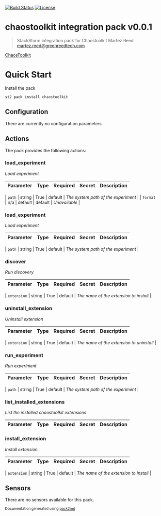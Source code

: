 [![Build Status](https://circleci.com/gh/StackStorm-Exchange/stackstorm-chaostoolkit.svg?style=shield&circle-token=:circle-token)](https://circleci.com/gh/StackStorm-Exchange/stackstorm-chaostoolkit) [![License](https://img.shields.io/badge/License-Apache%202.0-blue.svg)](https://opensource.org/licenses/Apache-2.0)

# chaostoolkit integration pack v0.0.1

> StackStorm integration pack for Chaostoolkit
Martez Reed <martez.reed@greenreedtech.com>

[ChaosToolkit](https://chaostoolkit.org/)

# <a name="QuickStart"></a> Quick Start

Install the pack

``` shell
st2 pack install chaostoolkit
```

## Configuration

There are currently no configuration parameters.

## Actions


The pack provides the following actions:

### load_experiment
_Load experiment_

| Parameter | Type | Required | Secret | Description |
|---|---|---|---|---|

| `path` | string | True | default | _The system path of the experiment_ |
| `format` | n/a | default | default | _Unavailable_ |


### load_experiment
_Load experiment_

| Parameter | Type | Required | Secret | Description |
|---|---|---|---|---|

| `path` | string | True | default | _The system path of the experiment_ |


### discover
_Run discovery_

| Parameter | Type | Required | Secret | Description |
|---|---|---|---|---|

| `extension` | string | True | default | _The name of the extension to install_ |


### uninstall_extension
_Uninstall extension_

| Parameter | Type | Required | Secret | Description |
|---|---|---|---|---|

| `extension` | string | True | default | _The name of the extension to uninstall_ |


### run_experiment
_Run experiment_

| Parameter | Type | Required | Secret | Description |
|---|---|---|---|---|

| `path` | string | True | default | _The system path of the experiment_ |


### list_installed_extensions
_List the installed chaostoolkit extensions_

| Parameter | Type | Required | Secret | Description |
|---|---|---|---|---|


### install_extension
_Install extension_

| Parameter | Type | Required | Secret | Description |
|---|---|---|---|---|

| `extension` | string | True | default | _The name of the extension to install_ |





## Sensors

There are no sensors available for this pack.


<sub>Documentation generated using [pack2md](https://github.com/nzlosh/pack2md)</sub>